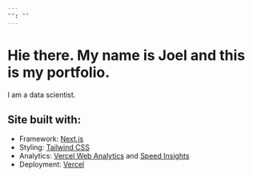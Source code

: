 ```yaml
---
"": ""
---
```


# Hie there. My name is Joel and this is my portfolio.

I am a data scientist.



## Site built with:

[](https://github.com/woso-analytics/my-portfolio#technologies-used)

* Framework: [Next.js](https://nextjs.org/)
* Styling: [Tailwind CSS](https://tailwindcss.com/)
* Analytics: [Vercel Web Analytics](https://vercel.com/docs/speed-insights) and [Speed Insights](https://vercel.com/docs/speed-insights)
* Deployment: [Vercel](https://vercel.com/)

